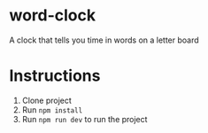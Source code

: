 # word-clock

A clock that tells you time in words on a letter board

# Instructions

1. Clone project
2. Run `npm install`
3. Run `npm run dev` to run the project
